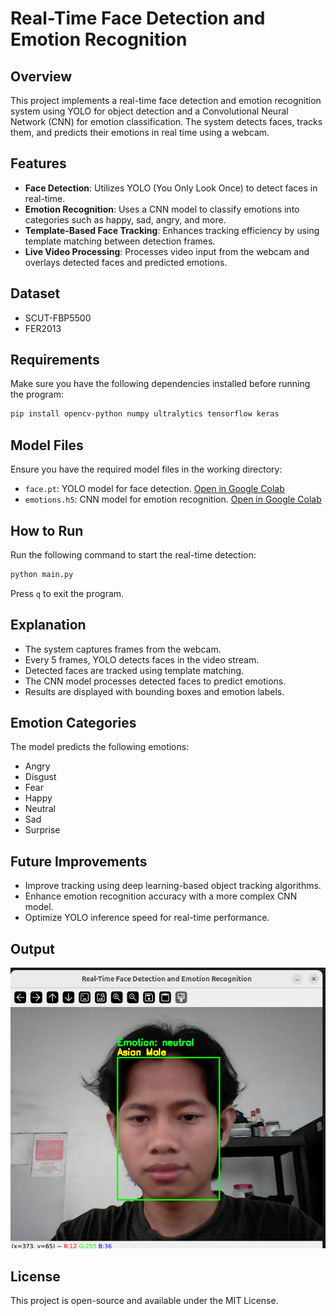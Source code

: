 # Real-Time Face Detection and Emotion Recognition

## Overview
This project implements a real-time face detection and emotion recognition system using YOLO for object detection and a Convolutional Neural Network (CNN) for emotion classification. The system detects faces, tracks them, and predicts their emotions in real time using a webcam.

## Features
- **Face Detection**: Utilizes YOLO (You Only Look Once) to detect faces in real-time.
- **Emotion Recognition**: Uses a CNN model to classify emotions into categories such as happy, sad, angry, and more.
- **Template-Based Face Tracking**: Enhances tracking efficiency by using template matching between detection frames.
- **Live Video Processing**: Processes video input from the webcam and overlays detected faces and predicted emotions.
  
## Dataset
- SCUT-FBP5500
- FER2013
## Requirements

Make sure you have the following dependencies installed before running the program:

```bash
pip install opencv-python numpy ultralytics tensorflow keras
```

## Model Files
Ensure you have the required model files in the working directory:
- `face.pt`: YOLO model for face detection. [Open in Google Colab](https://colab.research.google.com/github/ryasrk/Real-Time-Face-Detection-and-Emotion-Recognition/blob/main/Yolov12_Gender_and_Race.ipynb)
- `emotions.h5`: CNN model for emotion recognition. [Open in Google Colab](https://colab.research.google.com/github/ryasrk/Real-Time-Face-Detection-and-Emotion-Recognition/blob/main/emotion_FER2013_CNN.ipynb)


## How to Run
Run the following command to start the real-time detection:

```bash
python main.py
```

Press `q` to exit the program.

## Explanation
- The system captures frames from the webcam.
- Every 5 frames, YOLO detects faces in the video stream.
- Detected faces are tracked using template matching.
- The CNN model processes detected faces to predict emotions.
- Results are displayed with bounding boxes and emotion labels.

## Emotion Categories
The model predicts the following emotions:
- Angry
- Disgust
- Fear
- Happy
- Neutral
- Sad
- Surprise

## Future Improvements
- Improve tracking using deep learning-based object tracking algorithms.
- Enhance emotion recognition accuracy with a more complex CNN model.
- Optimize YOLO inference speed for real-time performance.

## Output
![Detection Result](output.jpg)

## License
This project is open-source and available under the MIT License.

